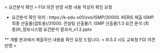 < 요건분석 확인 >
FGI 의견 반영 사항 내용 작성자 확인 요청

- 요건분석 확인 위치 :
   https://k-edu-s01/svn/ISMP/30000.  KERIS 제출 ISMP 최종 산출물(검토용)/31000. 컨설팅 산출물/1. ISMP 산출물/1.3 요건 분석
  (최종)Ⅲ_정보시스템 요건분석 결과서_v1.2.pptx

** 개별 분과에서 제출하신 내용을 확인 요청 드립니다.
 < III.5.3 시도 교육청 FGI 의견 반영 >